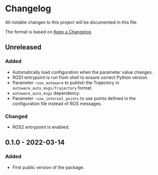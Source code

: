 # Changelog
All notable changes to this project will be documented in this file.

The format is based on [Keep a Changelog](http://keepachangelog.com/).

## Unreleased
### Added
- Automatically load configuration when the parameter value changes.
- ROS1 entrypoint is run from shell to ensure correct Python version.
- Parameter `~use_autoware` to publish the Trajectory in `autoware_auto_msgs/Trajectory` format.
- `autoware_auto_msgs` dependency.
- Parameter `~use_internal_points` to use points defined in the configuration file instead of ROS messages.

### Changed
- ROS2 entrypoint is enabled.

## 0.1.0 - 2022-03-14
### Added
- First public version of the package.
